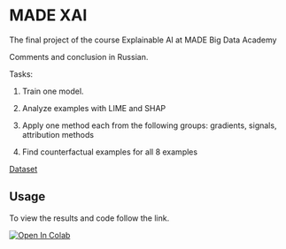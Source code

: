 # MADE XAI

The final project of the course Explainable AI at MADE Big Data Academy

Comments and conclusion in Russian.

Tasks:

1. Train one model.

2. Analyze examples with LIME and SHAP

3. Apply one method each from the following groups: gradients, signals, attribution methods

4. Find counterfactual examples for all 8 examples

[Dataset](https://www.kaggle.com/datasets/ligtfeather/football-vs-rugby-image-classification)

## Usage

To view the results and code follow the link.

[![Open In Colab](https://colab.research.google.com/assets/colab-badge.svg)](https://colab.research.google.com/github/sigord/MADE_Advanced_ML/blob/main/HW%201/HW1.ipynb)
